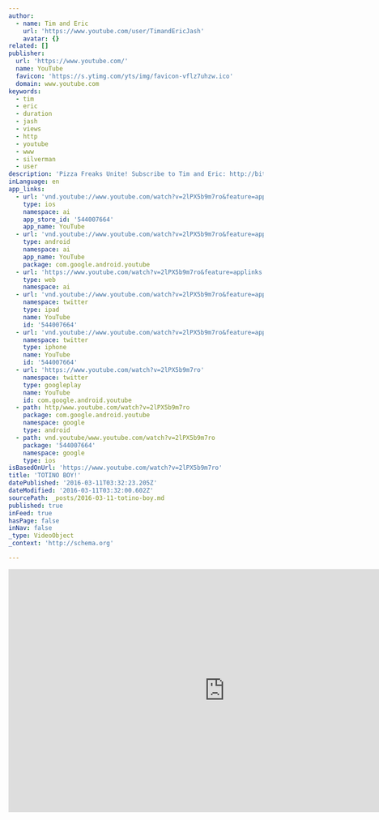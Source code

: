 ```yaml
---
author:
  - name: Tim and Eric
    url: 'https://www.youtube.com/user/TimandEricJash'
    avatar: {}
related: []
publisher:
  url: 'https://www.youtube.com/'
  name: YouTube
  favicon: 'https://s.ytimg.com/yts/img/favicon-vflz7uhzw.ico'
  domain: www.youtube.com
keywords:
  - tim
  - eric
  - duration
  - jash
  - views
  - http
  - youtube
  - www
  - silverman
  - user
description: 'Pizza Freaks Unite! Subscribe to Tim and Eric: http://bit.ly/TIMandERICsubscribe Connect with Jash Online: Follow Jash on Twitter: http://twitter.com/Jash Like Jash on Facebook: http://Facebook.com/JashNetwork Check Out Friends of Jash: Sarah Silverman: http://www.youtube.com/user/SilvermanVideos Michael Cera: http://www.youtube.com/user/MichaelCeraJash Tim and Eric: http://www.youtube.com/user/TimandEricJash Reggie Watts: http://www.youtube.com/user/ReggieWattsJash Buh: http://www.youtube.com/user/buhhhhhhhhhhhhhhhh Stock Footage Provided by Pond5: http://www.pond5.com About Jash: Founded and featuring original content by partners Sarah Silverman, Michael Cera, Tim and Eric, and Reggie Watts, JASH is the first fully realized network to offer all its comedic partners complete creative autonomy.'
inLanguage: en
app_links:
  - url: 'vnd.youtube://www.youtube.com/watch?v=2lPX5b9m7ro&feature=applinks'
    type: ios
    namespace: ai
    app_store_id: '544007664'
    app_name: YouTube
  - url: 'vnd.youtube://www.youtube.com/watch?v=2lPX5b9m7ro&feature=applinks'
    type: android
    namespace: ai
    app_name: YouTube
    package: com.google.android.youtube
  - url: 'https://www.youtube.com/watch?v=2lPX5b9m7ro&feature=applinks'
    type: web
    namespace: ai
  - url: 'vnd.youtube://www.youtube.com/watch?v=2lPX5b9m7ro&feature=applinks'
    namespace: twitter
    type: ipad
    name: YouTube
    id: '544007664'
  - url: 'vnd.youtube://www.youtube.com/watch?v=2lPX5b9m7ro&feature=applinks'
    namespace: twitter
    type: iphone
    name: YouTube
    id: '544007664'
  - url: 'https://www.youtube.com/watch?v=2lPX5b9m7ro'
    namespace: twitter
    type: googleplay
    name: YouTube
    id: com.google.android.youtube
  - path: http/www.youtube.com/watch?v=2lPX5b9m7ro
    package: com.google.android.youtube
    namespace: google
    type: android
  - path: vnd.youtube/www.youtube.com/watch?v=2lPX5b9m7ro
    package: '544007664'
    namespace: google
    type: ios
isBasedOnUrl: 'https://www.youtube.com/watch?v=2lPX5b9m7ro'
title: 'TOTINO BOY!'
datePublished: '2016-03-11T03:32:23.205Z'
dateModified: '2016-03-11T03:32:00.602Z'
sourcePath: _posts/2016-03-11-totino-boy.md
published: true
inFeed: true
hasPage: false
inNav: false
_type: VideoObject
_context: 'http://schema.org'

---
```

<iframe src="https://cdn.embedly.com/widgets/media.html?src=https%3A%2F%2Fwww.youtube.com%2Fembed%2F2lPX5b9m7ro%3Ffeature%3Doembed&amp;url=https%3A%2F%2Fwww.youtube.com%2Fwatch%3Fv%3D2lPX5b9m7ro&amp;image=https%3A%2F%2Fi.ytimg.com%2Fvi%2F2lPX5b9m7ro%2Fhqdefault.jpg&amp;key=b7d04c9b404c499eba89ee7072e1c4f7&amp;type=text%2Fhtml&amp;schema=youtube" width="854" height="480" scrolling="no" frameborder="0" allowfullscreen="allowfullscreen" style=""></iframe>